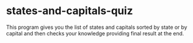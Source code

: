 # states-and-capitals-quiz
This program gives you the list of states and capitals sorted by state or by capital and then checks your knowledge providing final result at the end.
